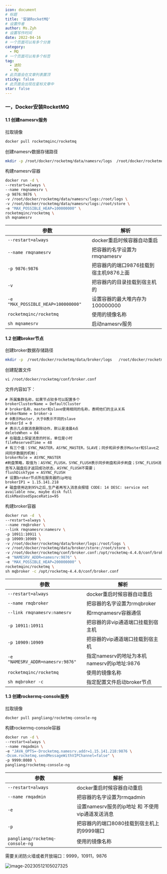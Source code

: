 ```yaml
---
icon: document
# 标题
title: '安装RocketMQ'
# 设置作者
author: Ms.Zyh
# 设置写作时间
date: 2022-04-16
# 一个页面可以有多个分类
category:
  - MQ
# 一个页面可以有多个标签
tag:
  - 进阶
  - MQ
# 此页面会在文章列表置顶
sticky: false
# 此页面会出现在星标文章中
star: false
---
```


### 一，Docker安装RocketMQ

#### 1.1 创建namesrv服务

拉取镜像

```sh
docker pull rocketmqinc/rocketmq
```

创建namesrv数据存储路径

```sh
mkdir -p /root/docker/rocketmq/data/namesrv/logs  /root/docker/rocketmq/data/namesrv/logs
```

构建namesrv容器

```sh
docker run -d \
--restart=always \
--name rmqnamesrv \
-p 9876:9876 \
-v /root/docker/rocketmq/data/namesrv/logs:/root/logs \
-v /root/docker/rocketmq/data/namesrv/logs:/root/store \
-e "MAX_POSSIBLE_HEAP=100000000" \
rocketmqinc/rocketmq \
sh mqnamesrv 
```

| 参数                                | 解析                                   |
| ----------------------------------- | -------------------------------------- |
| `--restart=always`                  | docker重启时候容器自动重启             |
| `--name rmqnamesrv`                 | 把容器的名字设置为rmqnamesrv           |
| `-p 9876:9876`                      | 把容器内的端口9876挂载到宿主机9876上面 |
| `-v`                                | 把容器内的目录挂载到宿主机的           |
| `-e "MAX_POSSIBLE_HEAP=100000000" ` | 设置容器的最大堆内存为100000000        |
| `rocketmqinc/rocketmq `             | 使用的镜像名称                         |
| `sh mqnamesrv `                     | 启动namesrv服务                        |



#### 1.2 创建broker节点

创建broker数据存储路径

```sh
mkdir -p  /root/docker/rocketmq/data/broker/logs   /root/docker/rocketmq/data/broker/store /root/docker/rocketmq/conf
```

创建配置文件

```
vi /root/docker/rocketmq/conf/broker.conf
```

文件内容如下：

```properties
# 所属集群名称，如果节点较多可以配置多个
brokerClusterName = DefaultCluster
# broker名称，master和slave使用相同的名称，表明他们的主从关系
brokerName = broker-a
# 0表示Master，大于0表示不同的slave
brokerId = 0
# 表示几点做消息删除动作，默认是凌晨4点
deleteWhen = 04
# 在磁盘上保留消息的时长，单位是小时
fileReservedTime = 48
# 有三个值：SYNC_MASTER，ASYNC_MASTER，SLAVE；同步和异步表示Master和Slave之间同步数据的机制；
brokerRole = ASYNC_MASTER
#刷盘策略，取值为：ASYNC_FLUSH，SYNC_FLUSH表示同步刷盘和异步刷盘；SYNC_FLUSH消息写入磁盘后才返回成功状态，ASYNC_FLUSH不需要；
flushDiskType = ASYNC_FLUSH
# 设置broker节点所在服务器的ip地址
brokerIP1 = 1.15.141.218
# 磁盘使用达到95%之后,生产者再写入消息会报错 CODE: 14 DESC: service not available now, maybe disk full
diskMaxUsedSpaceRatio=95
```

构建broker容器

```sh
docker run -d  \
--restart=always \
--name rmqbroker \
--link rmqnamesrv:namesrv \
-p 10911:10911 \
-p 10909:10909 \
-v /root/docker/rocketmq/data/broker/logs:/root/logs \
-v /root/docker/rocketmq/data/broker/store:/root/store \
-v /root/docker/rocketmq/conf/broker.conf:/opt/rocketmq-4.4.0/conf/broker.conf \
-e "NAMESRV_ADDR=namesrv:9876" \
-e "MAX_POSSIBLE_HEAP=200000000" \
rocketmqinc/rocketmq \
sh mqbroker -c /opt/rocketmq-4.4.0/conf/broker.conf 
```

| 参数                              | 解析                                        |
| --------------------------------- | ------------------------------------------- |
| `--restart=always`                | docker重启时候容器自动重启                  |
| `--name rmqbroker`                | 把容器的名字设置为rmqbroker                 |
| `--link rmqnamesrv:namesrv`       | 和rmqnamesrv容器通信                        |
| `-p 10911:10911`                  | 把容器的非vip通道端口挂载到宿主机           |
| `-p 10909:10909`                  | 把容器的vip通道端口挂载到宿主机             |
| `-e "NAMESRV_ADDR=namesrv:9876" ` | 指定namesrv的地址为本机namesrv的ip地址:9876 |
| `rocketmqinc/rocketmq`            | 使用的镜像名称                              |
| `sh mqbroker -c`                  | 指定配置文件启动broker节点                  |

#### 1.3 创建rockermq-console服务

拉取镜像

```
docker pull pangliang/rocketmq-console-ng
```

构建rockermq-console容器

```sh
docker run -d \
--restart=always \
--name rmqadmin \
-e "JAVA_OPTS=-Drocketmq.namesrv.addr=1.15.141.218:9876 \
-Dcom.rocketmq.sendMessageWithVIPChannel=false" \
-p 9999:8080 \
pangliang/rocketmq-console-ng
```

| 参数                            | 解析                                             |
| ------------------------------- | ------------------------------------------------ |
| `--restart=always`              | docker重启时候容器自动重启                       |
| `--name rmqadmin`               | 把容器的名字设置为rmqadmin                       |
| `-e`                            | 设置namesrv服务的ip地址 和 不使用vip通道发送消息 |
| `-p`                            | 把容器内的端口8080挂载到宿主机上的9999端口       |
| `pangliang/rocketmq-console-ng` | 使用的镜像名称                                   |

需要关闭防火墙或者开放端口：9999，10911，9876

![image-20230512105027325](http://img.zouyh.top/article-img/20240917135117379.png)

